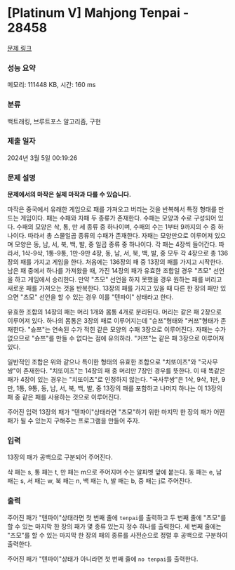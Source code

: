 # [Platinum V] Mahjong Tenpai - 28458 

[문제 링크](https://www.acmicpc.net/problem/28458) 

### 성능 요약

메모리: 111448 KB, 시간: 160 ms

### 분류

백트래킹, 브루트포스 알고리즘, 구현

### 제출 일자

2024년 3월 5일 00:19:26

### 문제 설명

<p><strong>문제에서의 마작은 실제 마작과 다를 수 있습니다.</strong></p>

<p>마작은 중국에서 유래한 게임으로 패를 가져오고 버리는 것을 반복해서 특정 형태를 만드는 게임이다. 패는 수패와 자패 두 종류가 존재한다. 수패는 모양과 수로 구성되어 있다. 수패의 모양은 삭, 통, 만 세 종류 중 하나이며, 수패의 수는 1부터 9까지의 수 중 하나이다. 따라서 총 스물일곱 종류의 수패가 존재한다. 자패는 모양만으로 이루어져 있으며 모양은 동, 남, 서, 북, 백, 발, 중 일곱 종류 중 하나이다. 각 패는 4장씩 들어간다. 따라서, 1삭-9삭, 1통-9통, 1만-9만 4장, 동, 남, 서, 북, 백, 발, 중 모두 각 4장으로 총 136장의 패를 가지고 게임을 한다. 처음에는 136장의 패 중 13장의 패를 가지고 시작한다. 남은 패 중에서 하나를 가져왔을 때, 가진 14장의 패가 유효한 조합일 경우 "츠모" 선언을 하고 게임에서 승리한다. 만약 "츠모" 선언을 하지 못했을 경우 원하는 패를 버리고 새로운 패를 가져오는 것을 반복한다. 13장의 패를 가지고 있을 때 다른 한 장의 패만 있으면 "츠모" 선언을 할 수 있는 경우 이를 "텐파이" 상태라고 한다.</p>

<p>유효한 조합의 14장의 패는 머리 1개와 몸통 4개로 분리된다. 머리는 같은 패 2장으로 이루어져 있다. 하나의 몸통은 3장의 패로 이루어지는데 "슌쯔"형태와 "커쯔"형태가 존재한다. "슌쯔"는 연속된 수가 적힌 같은 모양의 수패 3장으로 이루어진다. 자패는 수가 없으므로 "슌쯔"를 만들 수 없다는 점에 유의하라. "커쯔"는 같은 패 3장으로 이루어져 있다.</p>

<p>일반적인 조합은 위와 같으나 특이한 형태의 유효한 조합으로 "치또이츠"와 "국사무쌍"이 존재한다. "치또이츠"는 14장의 패 중 머리만 7장인 경우를 뜻한다. 이 때 똑같은 패가 4장이 있는 경우는 "치또이츠"로 인정하지 않는다. "국사무쌍"은 1삭, 9삭, 1만, 9만, 1통, 9통, 동, 남, 서, 북, 백, 발, 중 13장의 패를 포함하고 나머지 하나는 이 13장의 패 중 같은 패를 사용하는 것으로 이루어진다.</p>

<p>주어진 입력 13장의 패가 "텐파이"상태라면 "츠모"하기 위한 마지막 한 장의 패가 어떤 패가 될 수 있는지 구해주는 프로그램을 만들어 주자.</p>

### 입력 

 <p>13장의 패가 공백으로 구분되어 주어진다.</p>

<p>삭 패는 s, 통 패는 t, 만 패는 m으로 주어지며 수는 알파벳 앞에 붙는다. 동 패는 e, 남 패는 s, 서 패는 w, 북 패는 n, 백 패는 h, 발 패는 b, 중 패는 j로 주어진다.</p>

### 출력 

 <p>주어진 패가 "텐파이"상태라면 첫 번째 줄에 <code>tenpai</code>를 출력하고 두 번째 줄에 "츠모"를 할 수 있는 마지막 한 장의 패가 몇 종류 있는지 정수 하나를 출력한다. 세 번째 줄에는 "츠모"를 할 수 있는 마지막 한 장의 패의 종류를 사전순으로 정렬 후 공백으로 구분하여 출력한다.</p>

<p>주어진 패가 "텐파이"상태가 아니라면 첫 번째 줄에 <code>no tenpai</code>를 출력한다.</p>

